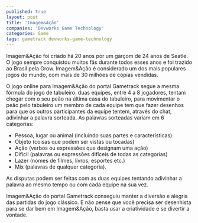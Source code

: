 ```yaml
---
published: true
layout: post
title: 'Imagem&Ação'
companies: 'Devworks Game Technology'
categories: Game
tags: gametrack devworks-game-technology
---
```

Imagem&Ação foi criado há 20 anos por um garçom de 24 anos de Seatle. O jogo sempre conquistou muitos fãs durante todos esses anos e foi trazido ao Brasil pela Grow. Imagem&Ação é considerado um dos mais populares jogos do mundo, com mais de 30 milhões de cópias vendidas. 

O jogo online para Imagem&Ação do portal Gametrack segue a mesma fórmula do jogo de tabuleiro: duas equipes, entre 4 a 8 jogadores,  tentam chegar com o seu peão na última casa do tabuleiro, para  movimentar o peão pelo tabuleiro um membro de cada equipe tem que fazer desenhos para que os outros participantes da equipe tentem, através do chat, adivinhar a palavra sorteada. As palavras sorteadas variam em 6 categorias:

* Pessoa, lugar ou animal (incluindo suas partes e características)
* Objeto (coisas que podem ser vistas ou tocadas)
* Ação (verbos ou expressões que designam uma ação)
* Difícil (palavras ou expressões difíceis de todas as categorias)
* Lazer (nomes de filmes, livros, esportes etc.)
* Mix (palavras de qualquer categoria).

As disputas podem ser feitas com as duas equipes tentando adivinhar a palavra ao mesmo tempo ou com cada equipe na sua vez.

Imagem&Ação do portal Gametrack conseguiu manter a diversão e alegria das partidas do jogo clássico. E não pense que você precisa ser desenhista para se dar bem em Imagem&Ação, basta usar a criatividade e se divertir a vontade.